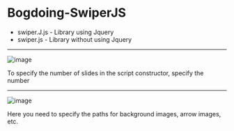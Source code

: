 # Bogdoing-SwiperJS
<ul>
  <li> swiper.J.js - Library using Jquery </li>
  <li> swiper.js - Library without using Jquery </li>
</ul>

<hr>

![image](https://github.com/Bogdoing/Bogdoing-SwiperJS/assets/96237923/54cffe1d-42e3-4103-8f0b-57e412a63660)

To specify the number of slides in the script constructor, specify the number

<hr>

![image](https://github.com/Bogdoing/Bogdoing-SwiperJS/assets/96237923/c2d9b159-8848-4136-8fc0-ec5e89930b21)

Here you need to specify the paths for background images, arrow images, etc.
